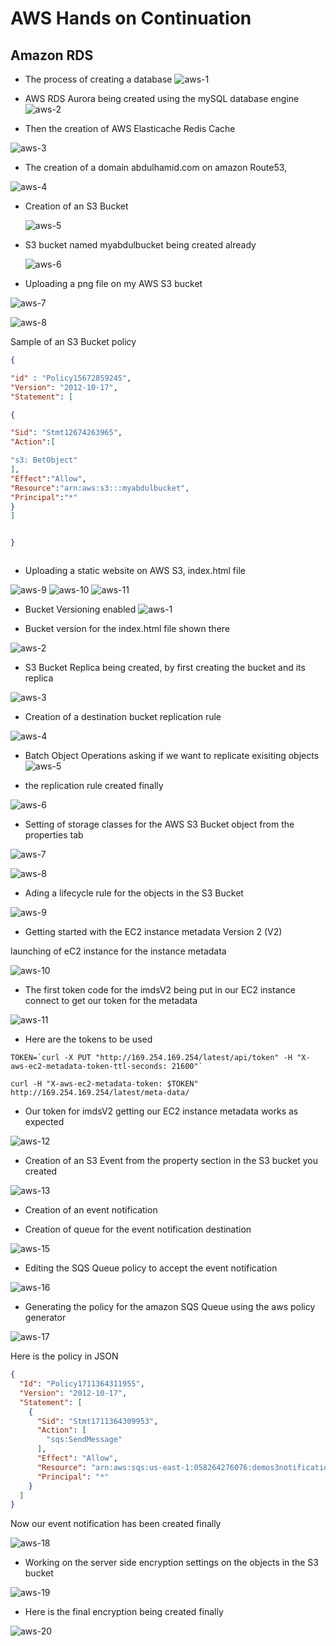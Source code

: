 
# AWS Hands on Continuation

## Amazon RDS

- The process of creating a database
  ![aws-1](https://github.com/Ham12-3/AWS-Hands-on-1/assets/93613316/7b4cbc2b-de2a-4c6c-9e5e-7f871b51b75e)


- AWS RDS Aurora being created using the mySQL database engine
![aws-2](https://github.com/Ham12-3/AWS-Hands-on-1/assets/93613316/6005c8d5-ab98-408f-9224-773469d3aefc)

- Then the creation of AWS Elasticache Redis Cache

![aws-3](https://github.com/Ham12-3/AWS-Hands-on-1/assets/93613316/676b8d3a-bc7a-476d-8e79-de1f5cbd7f16)

- The creation of a domain abdulhamid.com on amazon Route53,

![aws-4](https://github.com/Ham12-3/AWS-Hands-on-1/assets/93613316/9cd2de89-9aee-4622-98e7-eb202f8a0778)

- Creation of an S3 Bucket

  ![aws-5](https://github.com/Ham12-3/AWS-Hands-on-1/assets/93613316/51d727b4-6a4b-4af0-840a-24698a4007dc)

- S3 bucket named myabdulbucket being created already

  ![aws-6](https://github.com/Ham12-3/AWS-Hands-on-1/assets/93613316/e8be402b-e9e0-4735-a24c-cd0621aa445e)

- Uploading a png file on my AWS S3 bucket

![aws-7](https://github.com/Ham12-3/AWS-Hands-on-1/assets/93613316/e2db96bd-c074-4873-9119-0bc8364ec011)

![aws-8](https://github.com/Ham12-3/AWS-Hands-on-1/assets/93613316/caaa4e22-ac53-43a8-b545-046ac661a210)


Sample of an S3 Bucket policy
```JSON
{

"id" : "Policy15672859245",
"Version": "2012-10-17",
"Statement": [

{

"Sid": "Stmt12674263965",
"Action":[

"s3: BetObject"
],
"Effect":"Allow",
"Resource":"arn:aws:s3:::myabdulbucket",
"Principal":"*"
}
]


}



```

- Uploading a static website on AWS S3, index.html file

![aws-9](https://github.com/Ham12-3/AWS-Hands-on-1/assets/93613316/bf9201f5-37aa-4d2d-b6fd-5a298fccdaea)
![aws-10](https://github.com/Ham12-3/AWS-Hands-on-1/assets/93613316/76e928d1-e73e-4436-b5e3-480e043f163a)
![aws-11](https://github.com/Ham12-3/AWS-Hands-on-1/assets/93613316/2a9d7375-7ab6-4f37-8948-dfcbeac46fd1)

- Bucket Versioning enabled
![aws-1](https://github.com/Ham12-3/AWS-Hands-on-1/assets/93613316/e32fadca-d338-48ec-be54-3e2a5fba8ef9)

- Bucket version for the index.html file shown there

![aws-2](https://github.com/Ham12-3/AWS-Hands-on-1/assets/93613316/168e63cb-19fa-461b-adc9-3aa9c2d1e0cd)

- S3 Bucket Replica being created, by first creating the bucket and its replica


![aws-3](https://github.com/Ham12-3/AWS-Hands-on-1/assets/93613316/9a97e2ec-53d9-435b-bdff-2f80159ef30f)


- Creation of a destination bucket replication rule

![aws-4](https://github.com/Ham12-3/AWS-Hands-on-1/assets/93613316/568afb53-29c6-4423-a03e-bf1c5a39089e)


- Batch Object Operations asking if we want to replicate exisiting objects
![aws-5](https://github.com/Ham12-3/AWS-Hands-on-1/assets/93613316/185fcfe9-5f4a-4271-9703-d15348db6a8b)

  
- the replication rule created finally

![aws-6](https://github.com/Ham12-3/AWS-Hands-on-1/assets/93613316/0aa30582-b8f7-473e-bcf6-9df13473368f)


- Setting of storage classes for the AWS S3 Bucket object from the properties tab


![aws-7](https://github.com/Ham12-3/AWS-Hands-on-1/assets/93613316/0a5ff87b-0a6c-4a8c-aaa8-d0d3e6f76dd8)

![aws-8](https://github.com/Ham12-3/AWS-Hands-on-1/assets/93613316/9d84473d-f8e9-44f4-9a83-10644dfe4d17)


- Ading a lifecycle rule for the objects in the S3 Bucket


![aws-9](https://github.com/Ham12-3/AWS-Hands-on-1/assets/93613316/fc4ea461-504b-4697-a448-9813722ee911)

- Getting started with the EC2 instance metadata Version 2 (V2)

launching of eC2 instance for the instance metadata

![aws-10](https://github.com/Ham12-3/AWS-Hands-on-1/assets/93613316/9d0da330-9fd6-4b19-a04d-6b506ecf32e3)

- The first token code for the imdsV2 being put in our EC2 instance connect to get our token for the metadata

![aws-11](https://github.com/Ham12-3/AWS-Hands-on-1/assets/93613316/c337a7da-37f2-4f6d-af3e-ab335d995fb5)

- Here are the tokens to be used

```shell
TOKEN=`curl -X PUT "http://169.254.169.254/latest/api/token" -H "X-aws-ec2-metadata-token-ttl-seconds: 21600"`

```

```shell
curl -H "X-aws-ec2-metadata-token: $TOKEN" http://169.254.169.254/latest/meta-data/
```

- Our token for imdsV2 getting our EC2 instance metadata works as expected


![aws-12](https://github.com/Ham12-3/AWS-Hands-on-1/assets/93613316/958e741d-ab48-4c6f-b140-67dc8fbe168b)


- Creation of an S3 Event from the property section in the S3 bucket you created


![aws-13](https://github.com/Ham12-3/AWS-Hands-on-1/assets/93613316/bbf40865-44a3-4db2-9985-e9714702a3ac)

- Creation of an event notification




- Creation of queue for the event notification destination


![aws-15](https://github.com/Ham12-3/AWS-Hands-on-1/assets/93613316/ebd7eeb7-4cfc-44c2-9315-15cb02d4008e)

- Editing the SQS Queue policy to accept the event notification

![aws-16](https://github.com/Ham12-3/AWS-Hands-on-1/assets/93613316/7833f3fe-2d8a-4bb5-a275-4d6bec4eae06)

- Generating the policy for the amazon SQS Queue using the aws policy generator

![aws-17](https://github.com/Ham12-3/AWS-Hands-on-1/assets/93613316/fad57e58-0104-4c36-9348-941ababe1f7f)

Here is the policy in JSON

```JSON
{
  "Id": "Policy1711364311955",
  "Version": "2012-10-17",
  "Statement": [
    {
      "Sid": "Stmt1711364309953",
      "Action": [
        "sqs:SendMessage"
      ],
      "Effect": "Allow",
      "Resource": "arn:aws:sqs:us-east-1:058264276076:demos3notification",
      "Principal": "*"
    }
  ]
}
```
Now our event notification has been created finally

![aws-18](https://github.com/Ham12-3/AWS-Hands-on-1/assets/93613316/497b9e60-c836-48db-8d33-9b3fad1a6c5a)

- Working on the server side encryption settings on the objects in the S3 bucket

![aws-19](https://github.com/Ham12-3/AWS-Hands-on-1/assets/93613316/54ec16d7-1d42-4ad1-a766-112630a5cd59)


- Here is the final encryption being created finally

![aws-20](https://github.com/Ham12-3/AWS-Hands-on-1/assets/93613316/274213c6-fa72-47e3-a645-248d0393671a)

